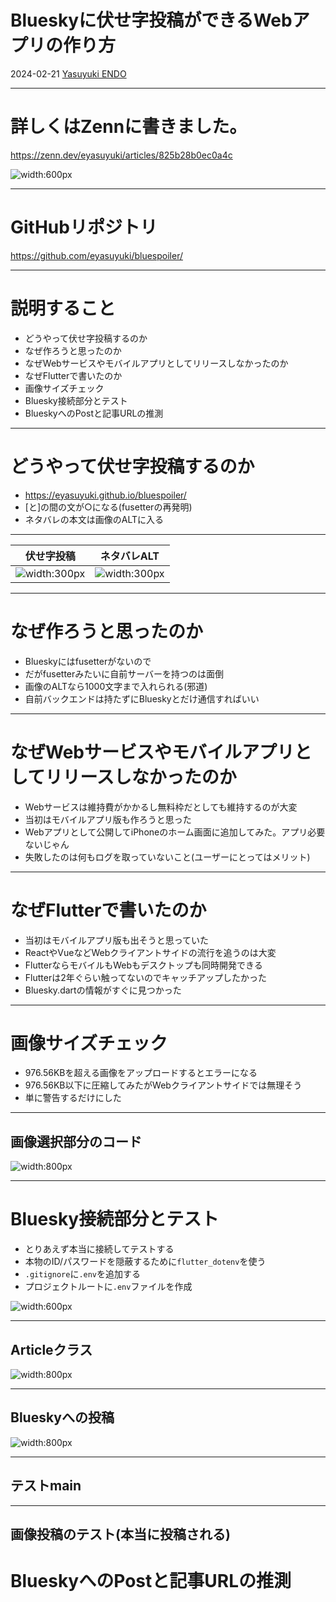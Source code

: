 Blueskyに伏せ字投稿ができるWebアプリの作り方
====
2024-02-21 [Yasuyuki ENDO](https://bsky.app/profile/javaopen.org)

<!-- paginate: true -->

---

# 詳しくはZennに書きました。

https://zenn.dev/eyasuyuki/articles/825b28b0ec0a4c

![width:600px](https://github.com/eyasuyuki/blueskystudy3/blob/main/images/zenn.png?raw=true)

---

# GitHubリポジトリ

https://github.com/eyasuyuki/bluespoiler/

---

# 説明すること

- どうやって伏せ字投稿するのか
- なぜ作ろうと思ったのか
- なぜWebサービスやモバイルアプリとしてリリースしなかったのか
- なぜFlutterで書いたのか
- 画像サイズチェック
- Bluesky接続部分とテスト
- BlueskyへのPostと記事URLの推測

---

# どうやって伏せ字投稿するのか

- https://eyasuyuki.github.io/bluespoiler/
- [と]の間の文が○になる(fusetterの再発明)
- ネタバレの本文は画像のALTに入る

---

| 伏せ字投稿                                                                                          | ネタバレALT                                                                                           |
------------------------------------------------------------------------------------------------|---------------------------------------------------------------------------------------------------
| ![width:300px](https://raw.githubusercontent.com/eyasuyuki/blueskystudy3/main/images/post.jpg) | ![width:300px](https://raw.githubusercontent.com/eyasuyuki/blueskystudy3/main/images/spoiler.jpg) |

---

# なぜ作ろうと思ったのか

- Blueskyにはfusetterがないので
- だがfusetterみたいに自前サーバーを持つのは面倒
- 画像のALTなら1000文字まで入れられる(邪道)
- 自前バックエンドは持たずにBlueskyとだけ通信すればいい

---

# なぜWebサービスやモバイルアプリとしてリリースしなかったのか

- Webサービスは維持費がかかるし無料枠だとしても維持するのが大変
- 当初はモバイルアプリ版も作ろうと思った
- Webアプリとして公開してiPhoneのホーム画面に追加してみた。アプリ必要ないじゃん
- 失敗したのは何もログを取っていないこと(ユーザーにとってはメリット)

---

# なぜFlutterで書いたのか

- 当初はモバイルアプリ版も出そうと思っていた
- ReactやVueなどWebクライアントサイドの流行を追うのは大変
- FlutterならモバイルもWebもデスクトップも同時開発できる
- Flutterは2年ぐらい触ってないのでキャッチアップしたかった
- Bluesky.dartの情報がすぐに見つかった

---

# 画像サイズチェック

- 976.56KBを超える画像をアップロードするとエラーになる
- 976.56KB以下に圧縮してみたがWebクライアントサイドでは無理そう
- 単に警告するだけにした

---

## 画像選択部分のコード

![width:800px](https://github.com/eyasuyuki/blueskystudy3/blob/main/images/pickImage.png?raw=true)

---

# Bluesky接続部分とテスト

- とりあえず本当に接続してテストする
- 本物のID/パスワードを隠蔽するために```flutter_dotenv```を使う
- ```.gitignore```に```.env```を追加する
- プロジェクトルートに```.env```ファイルを作成

![width:600px](https://github.com/eyasuyuki/blueskystudy3/blob/main/images/dot_env.png?raw=true)

---

## Articleクラス

![width:800px](https://github.com/eyasuyuki/blueskystudy3/blob/main/images/Article.png?raw=true)

---

## Blueskyへの投稿

![width:800px](https://github.com/eyasuyuki/blueskystudy3/blob/main/images/postArticle.png?raw=true)

---

## テストmain

---

## 画像投稿のテスト(本当に投稿される)



# BlueskyへのPostと記事URLの推測
